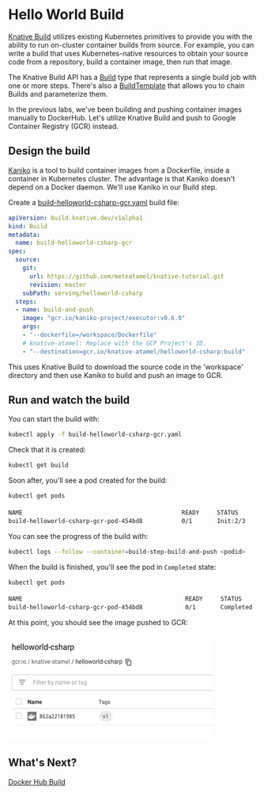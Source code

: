# Hello World Build

[Knative Build](https://www.knative.dev/docs/build/) utilizes existing Kubernetes primitives to provide you with the ability to run on-cluster container builds from source. For example, you can write a build that uses Kubernetes-native resources to obtain your source code from a repository, build a container image, then run that image.

The Knative Build API has a [Build](https://www.knative.dev/docs/build/builds/) type that represents a single build job with one or more steps. There's also a [BuildTemplate](https://www.knative.dev/docs/build/build-templates/) that allows you to chain Builds and parameterize them. 

In the previous labs, we've been building and pushing container images manually to DockerHub. Let's utilize Knative Build and push to Google Container Registry (GCR) instead. 

## Design the build

[Kaniko](https://github.com/GoogleContainerTools/kaniko) is a tool to build container images from a Dockerfile, inside a container in Kubernetes cluster. The advantage is that Kaniko doesn't depend on a Docker daemon. We'll use Kaniko in our Build step. 

Create a [build-helloworld-csharp-gcr.yaml](../build/build-helloworld-csharp-gcr.yaml) build file:

```yaml
apiVersion: build.knative.dev/v1alpha1
kind: Build
metadata:
  name: build-helloworld-csharp-gcr
spec:
  source:
    git:
      url: https://github.com/meteatamel/knative-tutorial.git
      revision: master
    subPath: serving/helloworld-csharp
  steps:
  - name: build-and-push
    image: "gcr.io/kaniko-project/executor:v0.6.0"
    args:
    - "--dockerfile=/workspace/Dockerfile"
    # knative-atamel: Replace with the GCP Project's ID.
    - "--destination=gcr.io/knative-atamel/helloworld-csharp:build"
```
This uses Knative Build to download the source code in the 'workspace' directory and then use Kaniko to build and push an image to GCR.

## Run and watch the build

You can start the build with:

```bash
kubectl apply -f build-helloworld-csharp-gcr.yaml
```
Check that it is created:

```bash
kubectl get build
```

Soon after, you'll see a pod created for the build:

```bash
kubectl get pods

NAME                                             READY     STATUS    
build-helloworld-csharp-gcr-pod-454bd8           0/1       Init:2/3
```
You can see the progress of the build with:

```bash
kubectl logs --follow --container=build-step-build-and-push <podid>
```
When the build is finished, you'll see the pod in `Completed` state:

```bash
kubectl get pods

NAME                                              READY     STATUS 
build-helloworld-csharp-gcr-pod-454bd8            0/1       Completed
```
At this point, you should see the image pushed to GCR:

![Google Container Registry](./images/gcr.png)

## What's Next?
[Docker Hub Build](12-dockerbuild.md)
